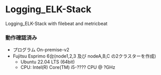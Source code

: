 # Logging_ELK-Stack
Logging_ELK-Stack with filebeat and metricbeat

### 動作確認済み
- プログラム On-premise-v2
- Fujitsu Esprimo 6台(node1,2,3 及び nodeA,B,C の2クラスターを作成)
    - Ubuntu 22.04 LTS (64bit)
    - CPU: Intel(R) Core(TM) i5-???? CPU @ ?GHz